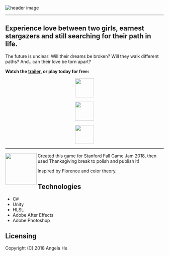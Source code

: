 ![header image](https://img.itch.zone/aW1nLzE1MjE0MzgucG5n/original/FGpGqx.png)
***
## Experience love between two girls, earnest stargazers and still searching for their path in life. 

The future is unclear: Will their dreams be broken? Will they walk different paths? And.. can their love be torn apart?

**Watch the [trailer](https://youtu.be/KuB1i-hHk8w), or play today for free:**


<a href="https://zephyo.itch.io/theres-this-girl" target="_blank">
  <p align="center"><img src="https://zephyo.github.io/img/messenger.png" 
height="60" /></p></a>
<a href="https://play.google.com/store/apps/details?id=com.AngelaHe.TheresThisGirl" target="_blank">
  <p align="center">
    <img src="https://upload.wikimedia.org/wikipedia/commons/thumb/c/cd/Get_it_on_Google_play.svg/1000px-Get_it_on_Google_play.svg.png" 
height = "60" /></p></a>
  <a href="https://itunes.apple.com/us/app/theres-this-girl/id1444002032" target="_blank">
  <p align="center"><img src="https://devimages-cdn.apple.com/app-store/marketing/guidelines/images/badge-download-on-the-app-store.svg" 
height="60" /></p></a>

***
<img align="left" height="100" src="https://img.itch.zone/aW1nLzE2NTM4MDAuZ2lm/original/XJ2zeo.gif" 
/> Created this game for Stanford Fall Game Jam 2018, then used Thanksgiving break to polish and publish it!


Inspired by Florence and color theory.



Technologies
------
* C#
* Unity
* HLSL
* Adobe After Effects
* Adobe Photoshop

Licensing
------
Copyright (C) 2018 Angela He
